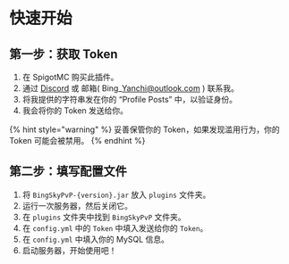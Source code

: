 # 快速开始

## 第一步：获取 Token

1. 在 SpigotMC 购买此插件。
2. 通过 [Discord](https://discord.gg/MZ74zFevCD) 或 邮箱( Bing\_Yanchi@outlook.com ) 联系我。
3. 将我提供的字符串发在你的 “Profile Posts” 中，以验证身份。
4. 我会将你的 Token 发送给你。

{% hint style="warning" %}
妥善保管你的 Token，如果发现滥用行为，你的 Token 可能会被禁用。
{% endhint %}

## 第二步：填写配置文件

1. 将 `BingSkyPvP-{version}.jar` 放入 `plugins` 文件夹。
2. 运行一次服务器，然后关闭它。
3. 在 `plugins` 文件夹中找到 `BingSkyPvP` 文件夹。
4. 在 `config.yml` 中的 `Token` 中填入发送给你的 `Token`。
5. 在 `config.yml` 中填入你的 MySQL 信息。
6. 启动服务器，开始使用吧！
